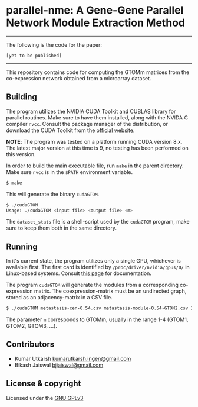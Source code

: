 # parallel-nme: A Gene-Gene Parallel Network Module Extraction Method

---

The following is the code for the paper:

	[yet to be published]

---

This repository contains code for computing the GTOMm matrices from the co-expression network obtained from a microarray dataset.

## Building

The program utilizes the NVIDIA CUDA Toolkit and CUBLAS library for parallel routines. Make sure to have them installed, along with the NVIDA C compiler `nvcc`. Consult the package manager of the distribution, or download the CUDA Toolkit from the [official website](https://developer.nvidia.com/cuda-zone).

**NOTE**: The program was tested on a platform running CUDA version 8.x. The latest major version at this time is 9, no testing has been performed on this version.

In order to build the main executable file, run `make` in the parent directory.
Make sure `nvcc` is in the `$PATH` environment variable.

```sh
$ make
```

This will generate the binary `cudaGTOM`.

```sh
$ ./cudaGTOM
Usage: ./cudaGTOM <input file> <output file> <m>
```
The `dataset_stats` file is a shell-script used by the `cudaGTOM` program, make sure to keep them both in the same directory.

## Running

In it's current state, the program utilizes only a single GPU, whichever is available first. The first card is identified by `/proc/driver/nvidia/gpus/0/` in Linux-based systems. Consult [this page](http://us.download.nvidia.com/XFree86/Linux-x86/304.132/README/procinterface.html) for documentation.

The program `cudaGTOM` will generate the modules from a corresponding co-expression matrix. The coexpression-matrix must be an undirected graph, stored as an adjacency-matrix in a CSV file.

```sh
$ ./cudaGTOM metastasis-cen-0.54.csv metastasis-module-0.54-GTOM2.csv 2
```

The parameter `m` corresponds to GTOMm, usually in the range 1-4 (GTOM1, GTOM2, GTOM3, ...).

## Contributors

* Kumar Utkarsh <kumarutkarsh.ingen@gmail.com>
* Bikash Jaiswal <bjjaiswal@gmail.com>

## License & copyright

Licensed under the [GNU GPLv3](LICENSE)



